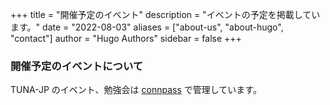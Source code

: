 +++
title = "開催予定のイベント"
description = "イベントの予定を掲載しています。"
date = "2022-08-03"
aliases = ["about-us", "about-hugo", "contact"]
author = "Hugo Authors"
sidebar = false
+++

### 開催予定のイベントについて

TUNA-JP のイベント、勉強会は [connpass](https://tuna-jp.connpass.com/) で管理しています。

